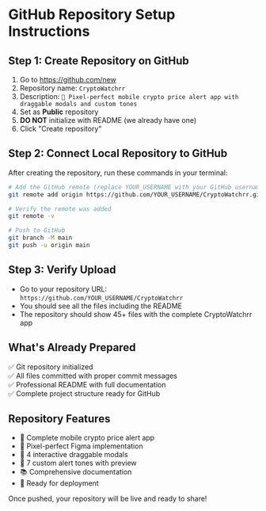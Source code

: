# GitHub Repository Setup Instructions

## Step 1: Create Repository on GitHub
1. Go to https://github.com/new
2. Repository name: `CryptoWatchrr`
3. Description: `📱 Pixel-perfect mobile crypto price alert app with draggable modals and custom tones`
4. Set as **Public** repository
5. **DO NOT** initialize with README (we already have one)
6. Click "Create repository"

## Step 2: Connect Local Repository to GitHub
After creating the repository, run these commands in your terminal:

```bash
# Add the GitHub remote (replace YOUR_USERNAME with your GitHub username)
git remote add origin https://github.com/YOUR_USERNAME/CryptoWatchrr.git

# Verify the remote was added
git remote -v

# Push to GitHub
git branch -M main
git push -u origin main
```

## Step 3: Verify Upload
- Go to your repository URL: `https://github.com/YOUR_USERNAME/CryptoWatchrr`
- You should see all the files including the README
- The repository should show 45+ files with the complete CryptoWatchrr app

## What's Already Prepared
✅ Git repository initialized  
✅ All files committed with proper commit messages  
✅ Professional README with full documentation  
✅ Complete project structure ready for GitHub  

## Repository Features
- 📱 Complete mobile crypto price alert app
- 🎨 Pixel-perfect Figma implementation
- 🔔 4 interactive draggable modals
- 🎵 7 custom alert tones with preview
- 📚 Comprehensive documentation
- 🚀 Ready for deployment

Once pushed, your repository will be live and ready to share!
